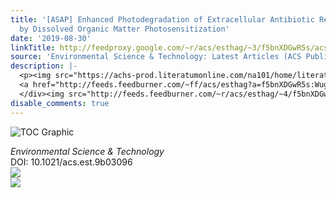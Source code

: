 ```yaml
---
title: '[ASAP] Enhanced Photodegradation of Extracellular Antibiotic Resistance Genes
  by Dissolved Organic Matter Photosensitization'
date: '2019-08-30'
linkTitle: http://feedproxy.google.com/~r/acs/esthag/~3/f5bnXDGwR5s/acs.est.9b03096
source: 'Environmental Science & Technology: Latest Articles (ACS Publications)'
description: |-
  <p><img src="https://achs-prod.literatumonline.com/na101/home/literatum/publisher/achs/journals/content/esthag/0/esthag.ahead-of-print/acs.est.9b03096/20190830/images/medium/es9b03096_0007.gif" alt="TOC Graphic"/></p><div><cite>Environmental Science & Technology</cite></div><div>DOI: 10.1021/acs.est.9b03096</div><div class="feedflare">
  <a href="http://feeds.feedburner.com/~ff/acs/esthag?a=f5bnXDGwR5s:WugPIJ47MLI:yIl2AUoC8zA"><img src="http://feeds.feedburner.com/~ff/acs/esthag?d=yIl2AUoC8zA" border="0"></img></a>
  </div><img src="http://feeds.feedburner.com/~r/acs/esthag/~4/f5bnXDGwR5s" ...
disable_comments: true
---
```

<p><img src="https://achs-prod.literatumonline.com/na101/home/literatum/publisher/achs/journals/content/esthag/0/esthag.ahead-of-print/acs.est.9b03096/20190830/images/medium/es9b03096_0007.gif" alt="TOC Graphic"/></p><div><cite>Environmental Science & Technology</cite></div><div>DOI: 10.1021/acs.est.9b03096</div><div class="feedflare">
<a href="http://feeds.feedburner.com/~ff/acs/esthag?a=f5bnXDGwR5s:WugPIJ47MLI:yIl2AUoC8zA"><img src="http://feeds.feedburner.com/~ff/acs/esthag?d=yIl2AUoC8zA" border="0"></img></a>
</div><img src="http://feeds.feedburner.com/~r/acs/esthag/~4/f5bnXDGwR5s" ...
